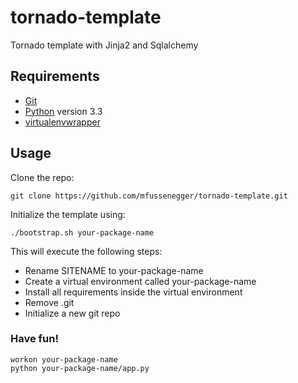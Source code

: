 tornado-template
================

Tornado template with Jinja2 and Sqlalchemy

## Requirements

 * [Git](http://git-scm.com/)
 * [Python](http://python.org/) version 3.3
 * [virtualenvwrapper](http://virtualenvwrapper.readthedocs.org/en/latest/)

## Usage

Clone the repo:

    git clone https://github.com/mfussenegger/tornado-template.git

Initialize the template using:

    ./bootstrap.sh your-package-name

This will execute the following steps:

 * Rename SITENAME to your-package-name
 * Create a virtual environment called your-package-name
 * Install all requirements inside the virtual environment
 * Remove .git
 * Initialize a new git repo

### Have fun!

    workon your-package-name
    python your-package-name/app.py

